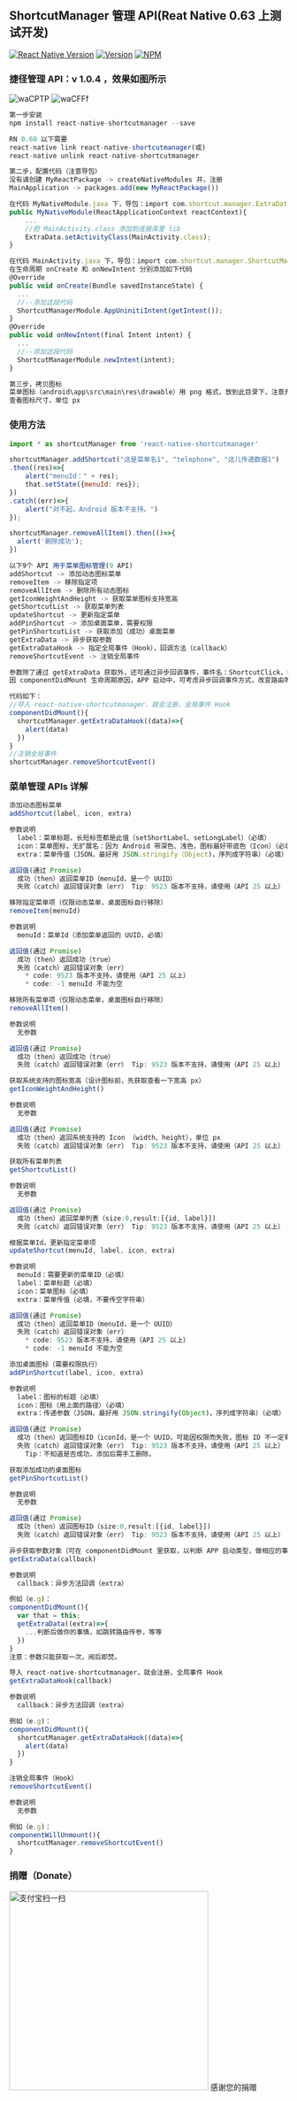 ## ShortcutManager 管理 API(Reat Native 0.63 上测试开发)
[![React Native Version](https://img.shields.io/badge/react--native-latest-blue.svg?style=flat-square)](http://facebook.github.io/react-native/releases)
[![Version](https://img.shields.io/npm/v/react-native-shortcutmanager.svg)](https://www.npmjs.com/package/react-native-shortcutmanager)
[![NPM](https://img.shields.io/npm/dm/react-native-shortcutmanager.svg)](https://www.npmjs.com/package/react-native-shortcutmanager)

### 捷径管理 API：v 1.0.4 ，效果如图所示
![waCPTP](https://s1.ax1x.com/2020/09/12/waCFFf.jpg)
![waCFFf](https://s1.ax1x.com/2020/09/12/waCPTP.jpg)

```js
第一步安装
npm install react-native-shortcutmanager --save

RN 0.60 以下需要
react-native link react-native-shortcutmanager(或)
react-native unlink react-native-shortcutmanager
```

```js
第二步，配置代码（注意导包）
没有请创建 MyReactPackage -> createNativeModules 并，注册
MainApplication -> packages.add(new MyReactPackage())

在代码 MyNativeModule.java 下，导包：import com.shortcut.manager.ExtraData; 添加如下代码
public MyNativeModule(ReactApplicationContext reactContext){
    ...
    //把 MainActivity.class 添加到连接库里 lib
    ExtraData.setActivityClass(MainActivity.class);
}

在代码 MainActivity.java 下，导包：import com.shortcut.manager.ShortcutManagerModule;
在生命周期 onCreate 和 onNewIntent 分别添加如下代码
@Override
public void onCreate(Bundle savedInstanceState) {
  ...
  //--添加这段代码
  ShortcutManagerModule.AppUninitiIntent(getIntent());
}
@Override
public void onNewIntent(final Intent intent) {
  ...
  //--添加这段代码
  ShortcutManagerModule.newIntent(intent);
}
```

```js
第三步，拷贝图标
菜单图标（android\app\src\main\res\drawable）用 png 格式，放到此目录下，注意先调用 getIconWeightAndHeight
查看图标尺寸，单位 px
```

### 使用方法
```js
import * as shortcutManager from 'react-native-shortcutmanager'

shortcutManager.addShortcut("这是菜单名1", "telephone", "这儿传递数据1")
.then((res)=>{
    alert("menuId：" + res);
    that.setState({menuId: res});
})
.catch((err)=>{
    alert("对不起，Android 版本不支持。")
});

shortcutManager.removeAllItem().then(()=>{
  alert('删除成功');
})
```

```js
以下9个 API 用于菜单图标管理(9 API)
addShortcut -> 添加动态图标菜单
removeItem -> 移除指定项
removeAllItem -> 删除所有动态图标
getIconWeightAndHeight -> 获取菜单图标支持宽高
getShortcutList -> 获取菜单列表
updateShortcut -> 更新指定菜单
addPinShortcut -> 添加桌面菜单，需要权限
getPinShortcutList -> 获取添加（成功）桌面菜单
getExtraData -> 异步获取参数
getExtraDataHook -> 指定全局事件（Hook），回调方法（callback）
removeShortcutEvent -> 注销全局事件
```
```js
参数除了通过 getExtraData 获取外，还可通过异步回调事件，事件名：ShortcutClick，参数：extra
因 componentDidMount 生命周期原因，APP 启动中，可考虑异步回调事件方式，改变路由等等。

代码如下：
//导入 react-native-shortcutmanager，就会注册，全局事件 Hook
componentDidMount(){
  shortcutManager.getExtraDataHook((data)=>{
    alert(data)
  })
}
//注销全局事件
shortcutManager.removeShortcutEvent()
```

### 菜单管理 APIs 详解
```js
添加动态图标菜单
addShortcut(label, icon, extra)

参数说明
  label：菜单标题，长短标签都是此值（setShortLabel、setLongLabel）（必填）
  icon：菜单图标，无扩展名：因为 Android 带深色、浅色，图标最好带底色（Icon）（必填）
  extra：菜单传值（JSON，最好用 JSON.stringify（Object)，序列成字符串）（必填）

返回值(通过 Promise)
  成功（then）返回菜单ID（menuId，是一个 UUID）
  失败（catch）返回错误对象（err） Tip: 9523 版本不支持，请使用（API 25 以上）
```

```js
移除指定菜单项（仅限动态菜单，桌面图标自行移除）
removeItem(menuId)

参数说明
  menuId：菜单Id（添加菜单返回的 UUID，必填）

返回值(通过 Promise)
  成功（then）返回成功（true）
  失败（catch）返回错误对象（err）
    * code: 9523 版本不支持，请使用（API 25 以上）
    * code: -1 menuId 不能为空
```

```js
移除所有菜单项（仅限动态菜单，桌面图标自行移除）
removeAllItem()

参数说明
  无参数

返回值(通过 Promise)
  成功（then）返回成功（true）
  失败（catch）返回错误对象（err） Tip: 9523 版本不支持，请使用（API 25 以上）
```

```js
获取系统支持的图标宽高（设计图标前，先获取查看一下宽高 px）
getIconWeightAndHeight()

参数说明
  无参数

返回值(通过 Promise)
  成功（then）返回系统支持的 Icon （width、height），单位 px
  失败（catch）返回错误对象（err） Tip: 9523 版本不支持，请使用（API 25 以上）
```

```js
获取所有菜单列表
getShortcutList()

参数说明
  无参数

返回值(通过 Promise)
  成功（then）返回菜单列表（size:0,result:[{id, label}])
  失败（catch）返回错误对象（err） Tip: 9523 版本不支持，请使用（API 25 以上）
```

```js
根据菜单Id，更新指定菜单项
updateShortcut(menuId, label, icon, extra)

参数说明
  menuId：需要更新的菜单ID（必填）
  label：菜单标题（必填）
  icon：菜单图标（必填）
  extra：菜单传值（必填，不要传空字符串）

返回值(通过 Promise)
  成功（then）返回菜单ID（menuId，是一个 UUID）
  失败（catch）返回错误对象（err）
    * code: 9523 版本不支持，请使用（API 25 以上）
    * code: -1 menuId 不能为空
```

```js
添加桌面图标（需要权限执行）
addPinShortcut(label, icon, extra)

参数说明
  label：图标的标题（必填）
  icon：图标（用上面的路径）（必填）
  extra：传递参数（JSON，最好用 JSON.stringify(Object)，序列成字符串）（必填）

返回值(通过 Promise)
  成功（then）返回图标ID（iconId，是一个 UUID，可能因权限而失败，图标 ID 不一定有效）
  失败（catch）返回错误对象（err） Tip: 9523 版本不支持，请使用（API 25 以上）
    Tip：不知道是否成功，添加后需手工删除。
```

```js
获取添加成功的桌面图标
getPinShortcutList()

参数说明
  无参数

返回值(通过 Promise)
  成功（then）返回图标ID（size:0,result:[{id, label}])
  失败（catch）返回错误对象（err） Tip: 9523 版本不支持，请使用（API 25 以上）
```

```js
异步获取参数对象（可在 componentDidMount 里获取，以判断 APP 启动类型，做相应的事情）
getExtraData(callback)

参数说明
  callback：异步方法回调（extra）

例如（e.g)：
componentDidMount(){
  var that = this;
  getExtraData((extra)=>{
    ...判断后做你的事情，如跳转路由传参，等等
  })
}
注意：参数只能获取一次，阅后即焚。
```

```js
导入 react-native-shortcutmanager，就会注册，全局事件 Hook
getExtraDataHook(callback)

参数说明
  callback：异步方法回调（extra）

例如（e.g)：
componentDidMount(){
  shortcutManager.getExtraDataHook((data)=>{
    alert(data)
  })
}
```

```js
注销全局事件（Hook）
removeShortcutEvent()

参数说明
  无参数

例如（e.g)：
componentWillUnmount(){
  shortcutManager.removeShortcutEvent()
}
```

### 捐赠（Donate）
<img src="https://camo.githubusercontent.com/61ea2757c07e7f367707f297b06022bf0e6724e8efb86b6aab0b9cc0946951a9/68747470733a2f2f73312e617831782e636f6d2f323032322f30392f31362f767a775944672e6a7067" title="支付宝扫一扫" data-canonical-src="https://s1.ax1x.com/2022/09/16/vzwYDg.jpg" style="max-width: 360px; width: 360px;">
感谢您的捐赠
